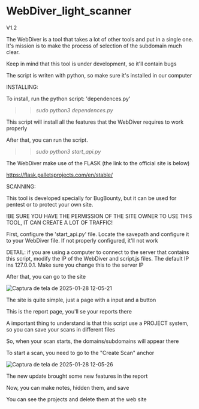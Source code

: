# WebDiver_light_scanner

V1.2

The WebDiver is a tool that takes a lot of other tools and put in a single one. It's mission is to make the process of selection of the subdomain much clear.

Keep in mind that this tool is under development, so it'll contain bugs

The script is writen with python, so make sure it's installed in our computer

INSTALLING:

To install, run the python script: 'dependences.py'


>>  *sudo python3 dependences.py*

This script will install all the features that the WebDiver requires to work properly

After that, you can run the script.

>>  *sudo python3 start_api.py*

The WebDiver make use of the FLASK (the link to the official site is below)

https://flask.palletsprojects.com/en/stable/


SCANNING:

This tool is developed specially for BugBounty, but it can be used for pentest or to protect your own site.

!BE SURE YOU HAVE THE PERMISSION OF THE SITE OWNER TO USE THIS TOOL, IT CAN CREATE A LOT OF TRAFFIC!

First, configure the 'start_api.py' file. Locate the savepath and configure it to your WebDiver file. If not properly configured, it'll not work

DETAIL: if you are using a computer to connect to the server that contains this script, modify the IP of the WebDiver and script.js files. The default IP ins 127.0.0.1. Make sure you change this to the server IP

After that, you can go to the site

![Captura de tela de 2025-01-28 12-05-21](https://github.com/user-attachments/assets/4418792b-26bc-47a1-bf24-e21af55f3ce8)

The site is quite simple, just a page with a input and a button

This is the report page, you'll se your reports there

A important thing to understand is that this script use a PROJECT system, so you can save your scans in different files

So, when your scan starts, the domains/subdomains will appear there

To start a scan, you need to go to the "Create Scan" anchor

![Captura de tela de 2025-01-28 12-05-26](https://github.com/user-attachments/assets/ad34d28c-2ed1-4fd2-948a-c2b59ffdac03)


The new update brought some new features in the report

Now, you can make notes, hidden them, and save

You can see the projects and delete them at the web site

